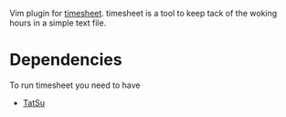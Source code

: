Vim plugin for [timesheet][2].
timesheet is a tool to keep tack of the woking hours in a simple text file.

# Dependencies

To run timesheet you need to have 

- [TatSu][1]

[1]: https://pypi.python.org/pypi/tatsu
[2]: https://github.com/raphaelahrens/timesheet

